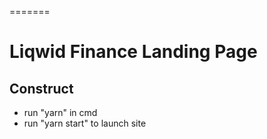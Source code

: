 =======
# Liqwid Finance Landing Page

## Construct 
- run "yarn" in cmd
- run "yarn start" to launch site

